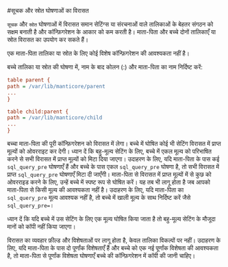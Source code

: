 #सूचक और स्रोत घोषणाओं का विरासत

`सूचक` और `स्रोत` घोषणाओं में विरासत समान सेटिंग्स या संरचनाओं वाले तालिकाओं के बेहतर संगठन को सक्षम बनाती है और कॉन्फ़िगरेशन के आकार को कम करती है। माता-पिता और बच्चे दोनों तालिकाएँ या स्रोत विरासत का उपयोग कर सकते हैं।

एक माता-पिता तालिका या स्रोत के लिए कोई विशेष कॉन्फ़िगरेशन की आवश्यकता नहीं है।

बच्चे तालिका या स्रोत की घोषणा में, नाम के बाद कोलन (:) और माता-पिता का नाम निर्दिष्ट करें:

```ini
table parent {
path = /var/lib/manticore/parent
...
}

table child:parent {
path = /var/lib/manticore/child
...
}
```

बच्चा माता-पिता की पूरी कॉन्फ़िगरेशन को विरासत में लेगा। बच्चे में घोषित कोई भी सेटिंग विरासत में प्राप्त मूल्यों को ओवरराइट कर देगी। ध्यान दें कि बहु-मूल्य सेटिंग के लिए, बच्चे में एकल मूल्य को परिभाषित करने से सभी विरासत में प्राप्त मूल्यों को मिटा दिया जाएगा। उदाहरण के लिए, यदि माता-पिता के पास कई `sql_query_pre` घोषणाएँ हैं और बच्चे के पास एकल `sql_query_pre` घोषणा है, तो सभी विरासत में प्राप्त `sql_query_pre` घोषणाएँ मिटा दी जाएँगी। माता-पिता से विरासत में प्राप्त मूल्यों में से कुछ को ओवरराइड करने के लिए, उन्हें बच्चे में स्पष्ट रूप से घोषित करें। यह तब भी लागू होता है जब आपको माता-पिता से किसी मूल्य की आवश्यकता नहीं है। उदाहरण के लिए, यदि माता-पिता का `sql_query_pre` मूल्य आवश्यक नहीं है, तो बच्चे में खाली मूल्य के साथ निर्दिष्ट करें जैसे `sql_query_pre=`। 

ध्यान दें कि यदि बच्चे में उस सेटिंग के लिए एक मूल्य घोषित किया जाता है तो बहु-मूल्य सेटिंग के मौजूदा मानों को कॉपी नहीं किया जाएगा।

विरासत का व्यवहार फ़ील्ड और विशेषताओं पर लागू होता है, केवल तालिका विकल्पों पर नहीं। उदाहरण के लिए, यदि माता-पिता के पास दो पूर्णांक विशेषताएँ हैं और बच्चे को एक नई पूर्णांक विशेषता की आवश्यकता है, तो माता-पिता से पूर्णांक विशेषता घोषणाएँ बच्चे की कॉन्फ़िगरेशन में कॉपी की जानी चाहिए।
<!-- proofread -->
